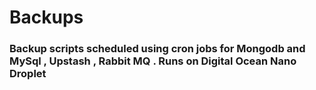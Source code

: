 # Backups

### Backup scripts scheduled using cron jobs for Mongodb and MySql , Upstash , Rabbit MQ . Runs on Digital Ocean Nano Droplet 
